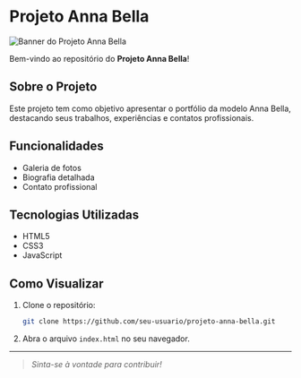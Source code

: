 # Projeto Anna Bella

![Banner do Projeto Anna Bella](https://images.unsplash.com/photo-1506744038136-46273834b3fb?auto=format&fit=crop&w=800&q=80)

Bem-vindo ao repositório do **Projeto Anna Bella**!

## Sobre o Projeto

Este projeto tem como objetivo apresentar o portfólio da modelo Anna Bella, destacando seus trabalhos, experiências e contatos profissionais.

## Funcionalidades

- Galeria de fotos
- Biografia detalhada
- Contato profissional

## Tecnologias Utilizadas

- HTML5
- CSS3
- JavaScript

## Como Visualizar

1. Clone o repositório:
    ```bash
    git clone https://github.com/seu-usuario/projeto-anna-bella.git
    ```
2. Abra o arquivo `index.html` no seu navegador.

---

> _Sinta-se à vontade para contribuir!_
